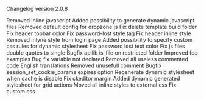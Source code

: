 Changelog version 2.0.8
 
Removed inline javascript
Added possibility to generate dynamic javascript files
Removed default config for dropzone.js
Fix delete template build folder
Fix header topbar color
Fix password-lost style tag
Fix header inline style
Removed inlyne style from login page
Added possibility to specify custom css rules for dynamic stylesheet
Fix password lost text color
Fix js files double quotes to single
Bugfix apilib is_file on restricted folder
Improved foo examples
Bug fix variable not declared
Removed all useless commented code
English translations
Removed unusefull comment
Bugfix session_set_cookie_params expires option
Regenerate dynamic stylesheet when cache is disable
Fix ckeditor margin
Added dynamic generated stylesheet for grid actions
Moved all inline styles to external css
Fix custom.css
